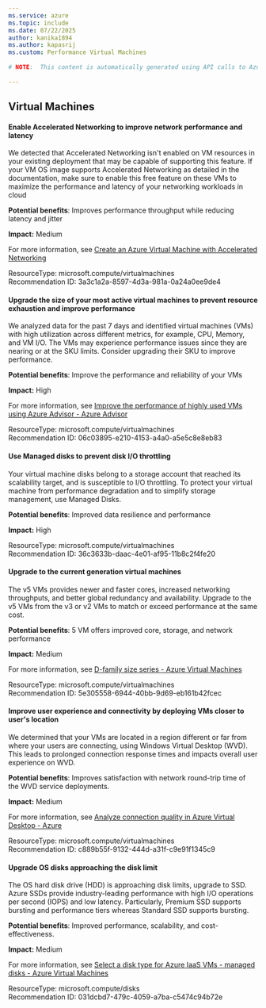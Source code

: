 ```yaml
---
ms.service: azure
ms.topic: include
ms.date: 07/22/2025
author: kanika1894
ms.author: kapasrij
ms.custom: Performance Virtual Machines
  
# NOTE:  This content is automatically generated using API calls to Azure. Any edits made on these files will be overwritten in the next run of the script. 
  
---
```

  
## Virtual Machines

<!--3a3c1a2a-8597-4d3a-981a-0a24a0ee9de4_begin-->

#### Enable Accelerated Networking to improve network performance and latency  
  
We detected that Accelerated Networking isn't enabled on VM resources in your existing deployment that may be capable of supporting this feature. If your VM OS image supports Accelerated Networking as detailed in the documentation, make sure to enable this free feature on these VMs to maximize the performance and latency of your networking workloads in cloud  
  
**Potential benefits**: Improves performance throughput while reducing latency and jitter  

**Impact:** Medium
  
For more information, see [Create an Azure Virtual Machine with Accelerated Networking](/azure/virtual-network/create-vm-accelerated-networking-cli#enable-accelerated-networking-on-existing-vms)  

ResourceType: microsoft.compute/virtualmachines  
Recommendation ID: 3a3c1a2a-8597-4d3a-981a-0a24a0ee9de4  


<!--3a3c1a2a-8597-4d3a-981a-0a24a0ee9de4_end-->

<!--06c03895-e210-4153-a4a0-a5e5c8e8eb83_begin-->

#### Upgrade the size of your most active virtual machines to prevent resource exhaustion and improve performance  
  
We analyzed data for the past 7 days and identified virtual machines (VMs) with high utilization across different metrics, for example, CPU, Memory, and VM I/O. The VMs may experience performance issues since they are nearing or at the SKU limits. Consider upgrading their SKU to improve performance.  
  
**Potential benefits**: Improve the performance and reliability of your VMs  

**Impact:** High
  
For more information, see [Improve the performance of highly used VMs using Azure Advisor - Azure Advisor](https://aka.ms/aa_resizehighusagevmrec_learnmore)  

ResourceType: microsoft.compute/virtualmachines  
Recommendation ID: 06c03895-e210-4153-a4a0-a5e5c8e8eb83  


<!--06c03895-e210-4153-a4a0-a5e5c8e8eb83_end-->

<!--36c3633b-daac-4e01-af95-11b8c2f4fe20_begin-->

#### Use Managed disks to prevent disk I/O throttling  
  
Your virtual machine disks belong to a storage account that reached its scalability target, and is susceptible to I/O throttling. To protect your virtual machine from performance degradation and to simplify storage management, use Managed Disks.  
  
**Potential benefits**: Improved data resilience and performance  

**Impact:** High
  
  

ResourceType: microsoft.compute/virtualmachines  
Recommendation ID: 36c3633b-daac-4e01-af95-11b8c2f4fe20  


<!--36c3633b-daac-4e01-af95-11b8c2f4fe20_end-->

<!--5e305558-6944-40bb-9d69-eb161b42fcec_begin-->

#### Upgrade to the current generation virtual machines  
  
The v5 VMs provides newer and faster cores, increased networking throughputs, and better global redundancy and availability. Upgrade to the v5 VMs from the v3 or v2 VMs to match or exceed performance at the same cost.  
  
**Potential benefits**: 5 VM offers improved core, storage, and network performance  

**Impact:** Medium
  
For more information, see [D-family size series - Azure Virtual Machines](https://aka.ms/AAsjnij)  

ResourceType: microsoft.compute/virtualmachines  
Recommendation ID: 5e305558-6944-40bb-9d69-eb161b42fcec  


<!--5e305558-6944-40bb-9d69-eb161b42fcec_end-->

<!--c889b55f-9132-444d-a31f-c9e91f1345c9_begin-->

#### Improve user experience and connectivity by deploying VMs closer to user's location  
  
We determined that your VMs are located in a region different or far from where your users are connecting, using Windows Virtual Desktop (WVD). This leads to prolonged connection response times and impacts overall user experience on WVD.  
  
**Potential benefits**: Improves satisfaction with network round-trip time of the WVD service deployments.  

**Impact:** Medium
  
For more information, see [Analyze connection quality in Azure Virtual Desktop - Azure](/azure/virtual-desktop/connection-latency)  

ResourceType: microsoft.compute/virtualmachines  
Recommendation ID: c889b55f-9132-444d-a31f-c9e91f1345c9  


<!--c889b55f-9132-444d-a31f-c9e91f1345c9_end-->

<!--031dcbd7-479c-4059-a7ba-c5474c94b72e_begin-->

#### Upgrade OS disks approaching the disk limit  
  
The OS hard disk drive (HDD) is approaching disk limits, upgrade to SSD. Azure SSDs provide industry-leading performance with high I/O operations per second (IOPS) and low latency. Particularly, Premium SSD supports bursting and performance tiers whereas Standard SSD supports bursting.  
  
**Potential benefits**: Improved performance, scalability, and cost-effectiveness.  

**Impact:** Medium
  
For more information, see [Select a disk type for Azure IaaS VMs - managed disks - Azure Virtual Machines](/azure/virtual-machines/disks-types#premium-ssds)  

ResourceType: microsoft.compute/disks  
Recommendation ID: 031dcbd7-479c-4059-a7ba-c5474c94b72e  


<!--031dcbd7-479c-4059-a7ba-c5474c94b72e_end-->

<!--articleBody-->
